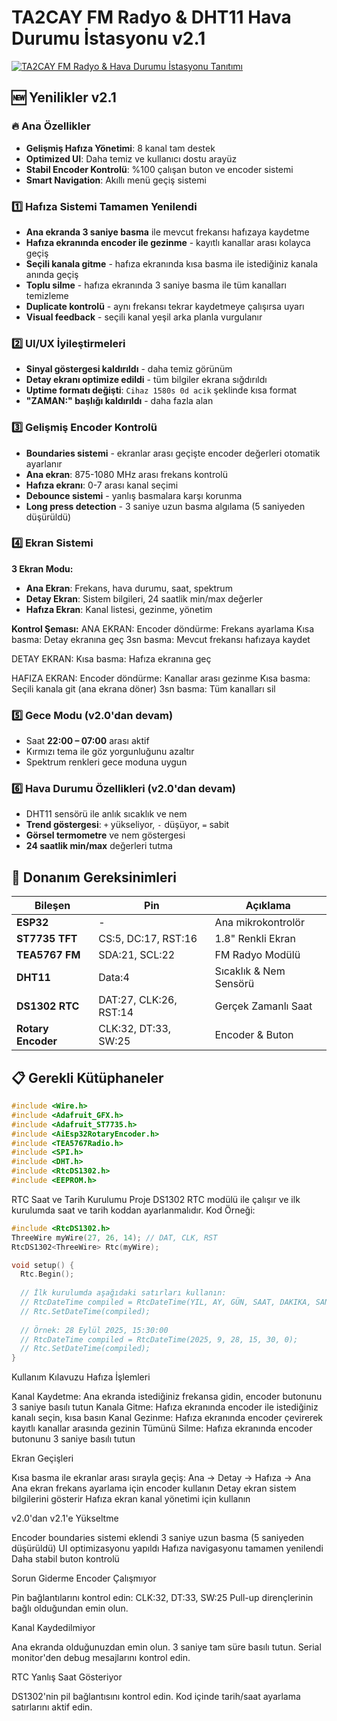 # TA2CAY FM Radyo & DHT11 Hava Durumu İstasyonu v2.1

[![TA2CAY FM Radyo & Hava Durumu İstasyonu Tanıtımı](https://img.youtube.com/vi/myVpQR3ZlVU/0.jpg)](https://www.youtube.com/watch?v=myVpQR3ZlVU)

## 🆕 Yenilikler v2.1

### 🔥 Ana Özellikler
- **Gelişmiş Hafıza Yönetimi**: 8 kanal tam destek
- **Optimized UI**: Daha temiz ve kullanıcı dostu arayüz  
- **Stabil Encoder Kontrolü**: %100 çalışan buton ve encoder sistemi
- **Smart Navigation**: Akıllı menü geçiş sistemi

### 1️⃣ Hafıza Sistemi Tamamen Yenilendi
- **Ana ekranda 3 saniye basma** ile mevcut frekansı hafızaya kaydetme
- **Hafıza ekranında encoder ile gezinme** - kayıtlı kanallar arası kolayca geçiş
- **Seçili kanala gitme** - hafıza ekranında kısa basma ile istediğiniz kanala anında geçiş
- **Toplu silme** - hafıza ekranında 3 saniye basma ile tüm kanalları temizleme
- **Duplicate kontrolü** - aynı frekansı tekrar kaydetmeye çalışırsa uyarı
- **Visual feedback** - seçili kanal yeşil arka planla vurgulanır

### 2️⃣ UI/UX İyileştirmeleri
- **Sinyal göstergesi kaldırıldı** - daha temiz görünüm
- **Detay ekranı optimize edildi** - tüm bilgiler ekrana sığdırıldı
- **Uptime formatı değişti**: `Cihaz 1580s 0d acik` şeklinde kısa format
- **"ZAMAN:" başlığı kaldırıldı** - daha fazla alan

### 3️⃣ Gelişmiş Encoder Kontrolü
- **Boundaries sistemi** - ekranlar arası geçişte encoder değerleri otomatik ayarlanır
- **Ana ekran**: 875-1080 MHz arası frekans kontrolü
- **Hafıza ekranı**: 0-7 arası kanal seçimi
- **Debounce sistemi** - yanlış basmalara karşı korunma
- **Long press detection** - 3 saniye uzun basma algılama (5 saniyeden düşürüldü)

### 4️⃣ Ekran Sistemi
**3 Ekran Modu:**
- **Ana Ekran**: Frekans, hava durumu, saat, spektrum
- **Detay Ekran**: Sistem bilgileri, 24 saatlik min/max değerler
- **Hafıza Ekran**: Kanal listesi, gezinme, yönetim

**Kontrol Şeması:**
ANA EKRAN:
Encoder döndürme: Frekans ayarlama
Kısa basma: Detay ekranına geç
3sn basma: Mevcut frekansı hafızaya kaydet

DETAY EKRAN:
Kısa basma: Hafıza ekranına geç

HAFIZA EKRAN:
Encoder döndürme: Kanallar arası gezinme
Kısa basma: Seçili kanala git (ana ekrana döner)
3sn basma: Tüm kanalları sil


### 5️⃣ Gece Modu  (v2.0'dan devam)
- Saat **22:00 – 07:00** arası aktif
- Kırmızı tema ile göz yorgunluğunu azaltır
- Spektrum renkleri gece moduna uygun

### 6️⃣ Hava Durumu Özellikleri (v2.0'dan devam)
- DHT11 sensörü ile anlık sıcaklık ve nem
- **Trend göstergesi**: `+` yükseliyor, `-` düşüyor, `=` sabit
- **Görsel termometre** ve nem göstergesi
- **24 saatlik min/max** değerleri tutma

## 🔧 Donanım Gereksinimleri

| Bileşen | Pin | Açıklama |
|---------|-----|----------|
| **ESP32** | - | Ana mikrokontrolör |
| **ST7735 TFT** | CS:5, DC:17, RST:16 | 1.8" Renkli Ekran |
| **TEA5767 FM** | SDA:21, SCL:22 | FM Radyo Modülü |
| **DHT11** | Data:4 | Sıcaklık & Nem Sensörü |
| **DS1302 RTC** | DAT:27, CLK:26, RST:14 | Gerçek Zamanlı Saat |
| **Rotary Encoder** | CLK:32, DT:33, SW:25 | Encoder & Buton |

## 📋 Gerekli Kütüphaneler

```cpp
#include <Wire.h>
#include <Adafruit_GFX.h>
#include <Adafruit_ST7735.h>
#include <AiEsp32RotaryEncoder.h>
#include <TEA5767Radio.h>
#include <SPI.h>
#include <DHT.h>
#include <RtcDS1302.h>
#include <EEPROM.h>
```

RTC Saat ve Tarih Kurulumu
Proje DS1302 RTC modülü ile çalışır ve ilk kurulumda saat ve tarih koddan ayarlanmalıdır.
Kod Örneği:
```cpp
#include <RtcDS1302.h>
ThreeWire myWire(27, 26, 14); // DAT, CLK, RST
RtcDS1302<ThreeWire> Rtc(myWire);

void setup() {
  Rtc.Begin();
  
  // İlk kurulumda aşağıdaki satırları kullanın:
  // RtcDateTime compiled = RtcDateTime(YIL, AY, GÜN, SAAT, DAKIKA, SANIYE);
  // Rtc.SetDateTime(compiled);
  
  // Örnek: 28 Eylül 2025, 15:30:00
  // RtcDateTime compiled = RtcDateTime(2025, 9, 28, 15, 30, 0);
  // Rtc.SetDateTime(compiled);
}
```
Kullanım Kılavuzu
Hafıza İşlemleri

Kanal Kaydetme: Ana ekranda istediğiniz frekansa gidin, encoder butonunu 3 saniye basılı tutun
Kanala Gitme: Hafıza ekranında encoder ile istediğiniz kanalı seçin, kısa basın
Kanal Gezinme: Hafıza ekranında encoder çevirerek kayıtlı kanallar arasında gezinin
Tümünü Silme: Hafıza ekranında encoder butonunu 3 saniye basılı tutun

Ekran Geçişleri

Kısa basma ile ekranlar arası sırayla geçiş: Ana → Detay → Hafıza → Ana
Ana ekran frekans ayarlama için encoder kullanın
Detay ekran sistem bilgilerini gösterir
Hafıza ekran kanal yönetimi için kullanın

 v2.0'dan v2.1'e Yükseltme

Encoder boundaries sistemi eklendi
3 saniye uzun basma (5 saniyeden düşürüldü)
UI optimizasyonu yapıldı
Hafıza navigasyonu tamamen yenilendi
Daha stabil buton kontrolü

Sorun Giderme
Encoder Çalışmıyor

Pin bağlantılarını kontrol edin: CLK:32, DT:33, SW:25
Pull-up dirençlerinin bağlı olduğundan emin olun.

Kanal Kaydedilmiyor

Ana ekranda olduğunuzdan emin olun.
3 saniye tam süre basılı tutun.
Serial monitor'den debug mesajlarını kontrol edin.

RTC Yanlış Saat Gösteriyor

DS1302'nin pil bağlantısını kontrol edin.
Kod içinde tarih/saat ayarlama satırlarını aktif edin.
